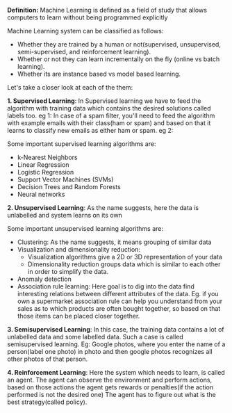 **Definition:** Machine Learning is defined as a field of study that allows computers to learn without being programmed explicitly

Machine Learning system can be classified as follows:
  - Whether they are trained by a human or not(supervised, unsupervised, semi-supervised, and reinforcement learning).
  - Whether or not they can learn incrementally on the fly (online vs batch learning).
  - Whether its are instance based vs model based learning.

Let's take a closer look at each of the them:

**1. Supervised Learning**: In Supervised learning we have to feed the algorithm with training data which contains the desired solutions called labels too. 
eg 1: In case of a spam filter, you'll need to feed the algorithm with example emails with their class(ham or spam) and based on that it learns to classify new emails as either ham or spam.
eg 2: 

Some important supervised learning algorithms are:
- k-Nearest Neighbors
- Linear Regression
- Logistic Regression
- Support Vector Machines (SVMs)
- Decision Trees and Random Forests
- Neural networks

**2. Unsupervised Learning**: As the name suggests, here the data is unlabelled and system learns on its own

Some important unsupervised learning algorithms are:
- Clustering: As the name suggests, it means grouping of similar data
- Visualization and dimensionality reduction:
  - Visualization algorithms give a 2D or 3D representation of your data
  - Dimensionality reduction groups data which is similar to each other in order to simplify the data.
- Anomaly detection
- Association rule learning: Here goal is to dig into the data find interesting relations between different attributes of the data. Eg. if you own a supermarket association rule can help you understand from your sales as to which products are often bought together, so based on that those items can be placed closer together.

**3. Semisupervised Learning**: In this case, the training data contains a lot of unlabelled data and some labelled data. Such a case is called semisupervised learning.
Eg: Google photos, where you enter the name of a person(label one photo) in photo and then google photos recognizes all other photos of that person.

**4. Reinforcement Learning**: Here the system which needs to learn, is called an agent. The agent can observe the environment and perform actions, based on those actions the agent gets rewards or penalties(if the action performed is not the desired one) The agent has to figure out what is the best strategy(called policy).
